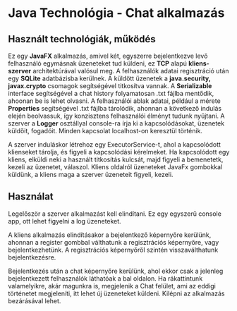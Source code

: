 Java Technológia - Chat alkalmazás
=========================================
Használt technológiák, működés
------------------
Ez egy **JavaFX** alkalmazás, amivel két, egyszerre bejelentkezve levő felhasználó egymásnak üzeneteket tud küldeni, ez
**TCP** alapú  **kliens-szerver** architektúrával valósul meg.
A felhasználók adatai regisztráció után egy **SQLite** adatbázisba kerülnek.
A küldött üzenetek a **java.security, javax.crypto** csomagok segítségével titkosítva vannak.
A **Serializable** interface segítségével a chat history folyamatosan .txt fájlba mentődik, ahoonan be is lehet olvasni.
A felhasználói ablak adatai, például a mérete **Properties** segítségével .txt fájlba tárolódik, ahonnan a következő
indulás elején beolvassuk, így konzisztens felhasználói élményt tudunk nyűjtani.
A szerver a **Logger** osztállyal console-ra írja ki a kapcsolódásokat, üzenetek küldőit, fogadóit.
Minden kapcsolat localhost-on keresztül történik.

A szerver induláskor létrehoz egy ExecutorService-t, ahol a kapcsolódott klienseket tárolja, 
és figyeli a kapcsolódási kérelmeket. Ha kapcsolódott egy kliens, elküldi neki a használt titkosítás kulcsát, 
majd figyeli a bemenetetk, kezeli az üzenetet, válaszol.
Kliens oldalról üzeneteket JavaFx gombokkal küldünk, a kliens maga a szerver üzeneteit figyeli, kezeli.

Használat
------------
Legelőször a szerver alkalmazást kell elindítani. Ez egy egyszerű console app, ott lehet figyelni a log üzeneteket.

A kliens alkalmazás elindításakor a bejelentkező képernyőre kerülünk, ahonnan a register gombbal válthatunk 
a regisztrációs képernyőre, vagy bejelentkezhetünk. A regisztrációs képernyőről szintén visszaválthatunk bejelentkezésre.

Bejelentkezés után a chat képernyőre kerülünk, ahol ekkor csak a jelenleg bejelentkezett felhasználók láthatóak a
bal oldalon. Ha rákattintunk valamelyikre, akár magunkra is, megjelenik a Chat felület, ami az eddigi történetet
megjeleníti, itt lehet új üzeneteket küldeni. Kilépni az alkalmazás bezárásával lehet.